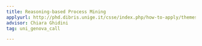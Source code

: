 ```yaml
---
title: Reasoning-based Process Mining
applyurl: http://phd.dibris.unige.it/csse/index.php/how-to-apply/themes/research-projects#ghidini
advisor: Chiara Ghidini
tag: uni_genova_call

---
```

